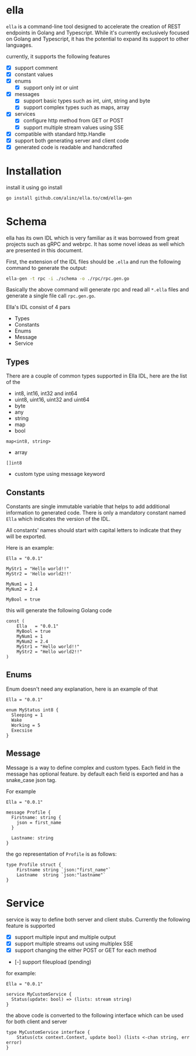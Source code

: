 # ella

`ella` is a command-line tool designed to accelerate the creation of REST endpoints in Golang and Typescript. While it's currently exclusively focused on Golang and Typescript, it has the potential to expand its support to other languages.

currently, it supports the following features

- [x] support comment
- [x] constant values
- [x] enums
  - [x] support only int or uint
- [x] messages
  - [x] support basic types such as int, uint, string and byte
  - [x] support complex types such as maps, array
- [x] services
  - [x] configure http method from GET or POST
  - [x] support multiple stream values using SSE
- [x] compatible with standard http.Handle
- [x] support both generating server and client code
- [x] generated code is readable and handcrafted

# Installation

install it using go install

```bash
go install github.com/alinz/ella.to/cmd/ella-gen
```

# Schema

ella has its own IDL which is very familiar as it was borrowed from great projects such as gRPC and webrpc. It has some novel ideas as well which are presented in this document.

First, the extension of the IDL files should be `.ella` and run the following command to generate the output:

```bash
ella-gen -t rpc -i ./schema -o ./rpc/rpc.gen.go
```

Basically the above command will generate rpc and read all `*.ella` files and generate a single file call `rpc.gen.go`.

Ella's IDL consist of 4 pars

- Types
- Constants
- Enums
- Message
- Service

## Types

There are a couple of common types supported in Ella IDL, here are the list of the

- int8, int16, int32 and int64
- uint8, uint16, uint32 and uint64
- byte
- any
- string
- map
- bool

```
map<int8, string>
```

- array

```
[]int8
```

- custom type using message keyword

## Constants

Constants are single immutable variable that helps to add additional information to generated code. There is only a mandatory constant named `Ella` which indicates the version of the IDL.

All constants' names should start with capital letters to indicate that they will be exported.

Here is an example:

```
Ella = "0.0.1"

MyStr1 = "Hello world!!"
MyStr2 = 'Hello world2!!'

MyNum1 = 1
MyNum2 = 2.4

MyBool = true
```

this will generate the following Golang code

```golang
const (
	Ella   = "0.0.1"
	MyBool = true
	MyNum1 = 1
	MyNum2 = 2.4
	MyStr1 = "Hello world!!"
	MyStr2 = "Hello world2!!"
)
```

## Enums

Enum doesn't need any explanation, here is an example of that

```
Ella = "0.0.1"

enum MyStatus int8 {
  Sleeping = 1
  Wake
  Working = 5
  Execsise
}
```

## Message

Message is a way to define complex and custom types. Each field in the message has optional feature. by default each field is exported and has a snake_case json tag.

For example

```
Ella = "0.0.1"

message Profile {
  Firstname: string {
    json = first_name
  }

  Lastname: string
}
```

the go representation of `Profile` is as follows:

```golang
type Profile struct {
	Firstname string `json:"first_name"`
	Lastname  string `json:"lastname"`
}
```

# Service

service is way to define both server and client stubs. Currently the following feature is supported

- [x] support multiple input and multiple output
- [x] support multiple streams out using multiplex SSE
- [x] support changing the either POST or GET for each method
- [-] support fileupload (pending)

for example:

```
Ella = "0.0.1"

service MyCustomService {
  Status(update: bool) => (lists: stream string)
}
```

the above code is converted to the following interface which can be used for both client and server

```golang
type MyCustomService interface {
	Status(ctx context.Context, update bool) (lists <-chan string, err error)
}
```
